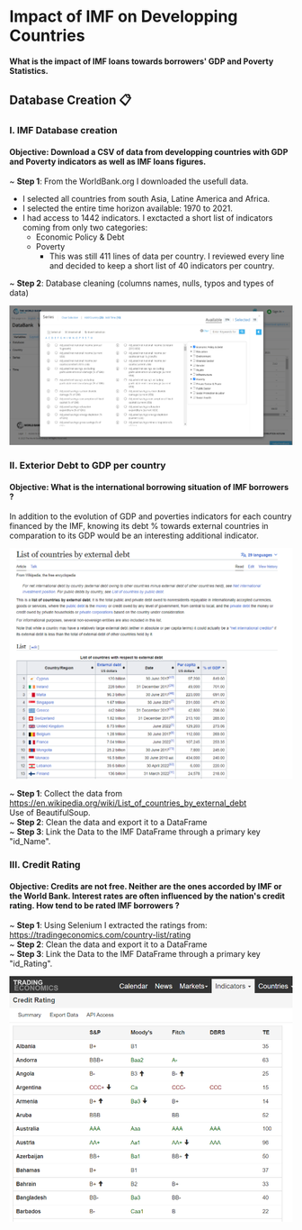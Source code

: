 # Impact of IMF on Developping Countries

#### What is the impact of IMF loans towards borrowers' GDP and Poverty Statistics. 

## Database Creation 📋

### I. IMF Database creation
#### Objective: Download a CSV of data from developping countries with GDP and Poverty indicators as well as IMF loans figures.  

~ **Step 1**: From the WorldBank.org I downloaded the usefull data.
- I selected all countries from south Asia, Latine America and Africa. 
- I selected the entire time horizon available: 1970 to 2021.
- I had access to 1442 indicators. I exctacted a short list of indicators coming from only two categories: 
  - Economic Policy & Debt
  - Poverty  
    - This was still 411 lines of data per country. I reviewed every line and decided to keep a short list of 40 indicators per country.


~ **Step 2**: Database cleaning (columns names, nulls, typos and types of data)

![series](Images/series.png)


### II. Exterior Debt to GDP per country 
#### Objective: What is the international borrowing situation of IMF borrowers ?  
In addition to the evolution of GDP and poverties indicators for each country financed by the IMF, knowing its debt % towards external countries in comparation to its GDP would be an interesting additional indicator.

![debt](Images/debt.png)


~ **Step 1**: Collect the data from https://en.wikipedia.org/wiki/List_of_countries_by_external_debt  
Use of BeautifulSoup.   
~ **Step 2**: Clean the data and export it to a DataFrame  
~ **Step 3**: Link the Data to the IMF DataFrame through a primary key "id_Name".  

### III. Credit Rating
#### Objective: Credits are not free. Neither are the ones accorded by IMF or the World Bank. Interest rates are often influenced by the nation's credit rating. How tend to be rated IMF borrowers ?   
~ **Step 1**: Using Selenium I extracted the ratings from: https://tradingeconomics.com/country-list/rating  
~ **Step 2**: Clean the data and export it to a DataFrame    
~ **Step 3**: Link the Data to the IMF DataFrame through a primary key "id_Rating".  

![ratings](Images/ratings.png)





